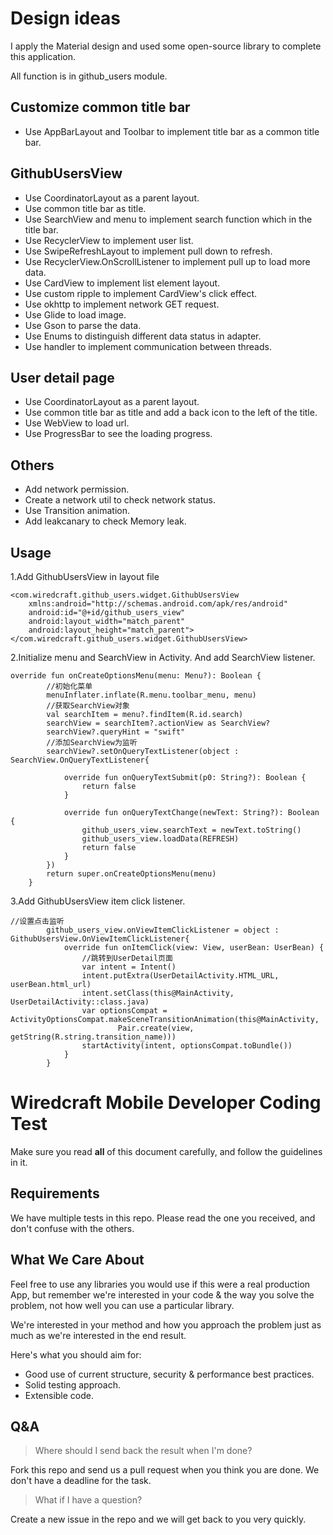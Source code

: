 # Design ideas

I apply the Material design and used some open-source library to complete this application.

All function is in github_users module.

## Customize common title bar

- Use AppBarLayout and Toolbar to implement title bar as a common title bar.

## GithubUsersView

- Use CoordinatorLayout as a parent layout.
- Use common title bar as title.
- Use SearchView and menu to implement search function which in the title bar.
- Use RecyclerView to implement user list.
- Use SwipeRefreshLayout to implement pull down to refresh.
- Use RecyclerView.OnScrollListener to implement pull up to load more data.
- Use CardView to implement list element layout.
- Use custom ripple to implement CardView's click effect.
- Use okhttp to implement network GET request.
- Use Glide to load image.
- Use Gson to parse the data.
- Use Enums to distinguish different data status in adapter.
- Use handler to implement communication between threads.

## User detail page

- Use CoordinatorLayout as a parent layout.
- Use common title bar as title and add a back icon to the left of the title.
- Use WebView to load url.
- Use ProgressBar to see the loading progress.

## Others

- Add network permission.
- Create a network util to check network status.
- Use Transition animation.
- Add leakcanary to check Memory leak.

## Usage

1.Add GithubUsersView in layout file

```
<com.wiredcraft.github_users.widget.GithubUsersView
    xmlns:android="http://schemas.android.com/apk/res/android"
    android:id="@+id/github_users_view"
    android:layout_width="match_parent"
    android:layout_height="match_parent">
</com.wiredcraft.github_users.widget.GithubUsersView>
```

2.Initialize menu and SearchView in Activity. And add SearchView listener.

```
override fun onCreateOptionsMenu(menu: Menu?): Boolean {
        //初始化菜单
        menuInflater.inflate(R.menu.toolbar_menu, menu)
        //获取SearchView对象
        val searchItem = menu?.findItem(R.id.search)
        searchView = searchItem?.actionView as SearchView?
        searchView?.queryHint = "swift"
        //添加SearchView为监听
        searchView?.setOnQueryTextListener(object : SearchView.OnQueryTextListener{

            override fun onQueryTextSubmit(p0: String?): Boolean {
                return false
            }

            override fun onQueryTextChange(newText: String?): Boolean {
                github_users_view.searchText = newText.toString()
                github_users_view.loadData(REFRESH)
                return false
            }
        })
        return super.onCreateOptionsMenu(menu)
    }
```

3.Add GithubUsersView item click listener.
```
//设置点击监听
        github_users_view.onViewItemClickListener = object : GithubUsersView.OnViewItemClickListener{
            override fun onItemClick(view: View, userBean: UserBean) {
                //跳转到UserDetail页面
                var intent = Intent()
                intent.putExtra(UserDetailActivity.HTML_URL, userBean.html_url)
                intent.setClass(this@MainActivity, UserDetailActivity::class.java)
                var optionsCompat = ActivityOptionsCompat.makeSceneTransitionAnimation(this@MainActivity,
                        Pair.create(view, getString(R.string.transition_name)))
                startActivity(intent, optionsCompat.toBundle())
            }
        }
```




# Wiredcraft Mobile Developer Coding Test

Make sure you read **all** of this document carefully, and follow the guidelines in it.

## Requirements

We have multiple tests in this repo. Please read the one you received, and don't confuse with the others.

## What We Care About

Feel free to use any libraries you would use if this were a real production App, but remember we're interested in your code & the way you solve the problem, not how well you can use a particular library.

We're interested in your method and how you approach the problem just as much as we're interested in the end result.

Here's what you should aim for:

- Good use of current structure, security & performance best practices.
- Solid testing approach.
- Extensible code.

## Q&A

> Where should I send back the result when I'm done?

Fork this repo and send us a pull request when you think you are done. We don't have a deadline for the task.

> What if I have a question?

Create a new issue in the repo and we will get back to you very quickly.
